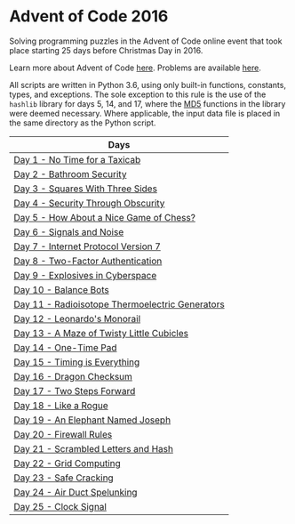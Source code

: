 # Advent of Code 2016

Solving programming puzzles in the Advent of Code online event that took place starting 25 days before Christmas Day in 2016. 

Learn more about Advent of Code [here](http://adventofcode.com/2016/about). Problems are available [here](http://adventofcode.com/2016).

All scripts are written in Python 3.6, using only built-in functions, constants, types, and exceptions. The sole exception to this rule is the use of the `hashlib` library for days 5, 14, and 17, where the [MD5](https://en.wikipedia.org/wiki/MD5) functions in the library were deemed necessary. Where applicable, the input data file is placed in the same directory as the Python script.

|Days|
|---|
|[Day 1 - No Time for a Taxicab](Days/Day%201%20-%20No%20Time%20for%20a%20Taxicab)
|[Day 2 - Bathroom Security](Days/Day%202%20-%20Bathroom%20Security)
|[Day 3 - Squares With Three Sides](Days/Day%203%20-%20Squares%20With%20Three%20Sides)
|[Day 4 - Security Through Obscurity](Days/Day%204%20-%20Security%20Through%20Obscurity)
|[Day 5 - How About a Nice Game of Chess?](Days/Day%205%20-%20How%20About%20a%20Nice%20Game%20of%20Chess)
|[Day 6 - Signals and Noise](Days/Day%206%20-%20Signals%20and%20Noise)
|[Day 7 - Internet Protocol Version 7](Days/Day%207%20-%20Internet%20Protocol%20Version%207)
|[Day 8 - Two-Factor Authentication](Days/Day%208%20-%20Two-Factor%20Authentication)
|[Day 9 - Explosives in Cyberspace](Days/Day%209%20-%20Explosives%20in%20Cyberspace)
|[Day 10 - Balance Bots](Days/Day%2010%20-%20Balance%20Bots)
|[Day 11 - Radioisotope Thermoelectric Generators](Days/Day%2011%20-%20Radioisotope%20Thermoelectric%20Generators)
|[Day 12 - Leonardo's Monorail](Days/Day%2012%20-%20Leonardos%20Monorail)
|[Day 13 - A Maze of Twisty Little Cubicles](Days/Day%2013%20-%20A%20Maze%20of%20Twisty%20Little%20Cubicles)
|[Day 14 - One-Time Pad](Days/Day%2014%20-%20One-Time%20Pad)
|[Day 15 - Timing is Everything](Days/Day%2015%20-%20Timing%20is%20Everything)
|[Day 16 - Dragon Checksum](Days/Day%2016%20-%20Dragon%20Checksum)
|[Day 17 - Two Steps Forward](Days/Day%2017%20-%20Two%20Steps%20Forward)
|[Day 18 - Like a Rogue](Days/Day%2018%20-%20Like%20a%20Rogue)
|[Day 19 - An Elephant Named Joseph](Days/Day%2019%20-%20An%20Elephant%20Named%20Joseph)
|[Day 20 - Firewall Rules](Days/Day%2020%20-%20Firewall%20Rules)
|[Day 21 - Scrambled Letters and Hash](Days/Day%2021%20-%20Scrambled%20Letters%20and%20Hash)
|[Day 22 - Grid Computing](Days/Day%2022%20-%20Grid%20Computing)
|[Day 23 - Safe Cracking](Days/Day%2023%20-%20Safe%20Cracking)
|[Day 24 - Air Duct Spelunking](Days/Day%2024%20-%20Air%20Duct%20Spelunking)
|[Day 25 - Clock Signal](Days/Day%2025%20-%20Clock%20Signal)
